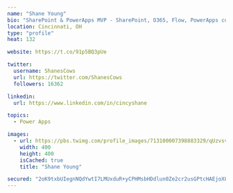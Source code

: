 ```yaml
---
name: "Shane Young"
bio: "SharePoint & PowerApps MVP - SharePoint, O365, Flow, PowerApps consulting? @PowerApps911 | Pure Snark? You found it."
location: Cincinnati, OH
type: "profile"
heat: 132

website: https://t.co/91p5BQ3pUe

twitter:
  username: ShanesCows
  url: https://twitter.com/ShanesCows
  followers: 16362

linkedin:
  url: https://www.linkedin.com/in/cincyshane

topics:
  - Power Apps

images:
  - url: https://pbs.twimg.com/profile_images/713100007398883329/qUzvsvQ3_400x400.jpg
    width: 400
    height: 400
    isCached: true
    title: "Shane Young"

secured: "2oK9txbUIegnNQdYwtI7LMUxduR+yCPHMsbHDdlun0Ze2cr2usGPtcHAEjoX8A8OJAfZyU/tDvVodrD0rUY1v/MqCjMB/+RrNg1z7yo04EVywexoYsqomIa6kEam2nnefT9O0MjkIYt3OechFA6B5OeixxXSJ8UpIOmG4i52QX9aOWTQc+IVzyRvO99rOu68ebrlRO9ndb53+iqNYrs0twnu99tFeYAdVbaWJTuNEqOcb8tG7MWFAaqSNyPGOnVT7bLo5zDPe96E9AI3tQiv7wV60GeALoNe/3WaWh9+ap2B/BC2suQvCbu/LdR+Y67+vdhCjmxKdCEZDTI1uLXs3Ux55ufKX36UkE2//K2k2pJtOHI4JUz7E8rWhr8pFyozTMtTyk47E2RjZjDoyQuFld4AngwhndROdcR4dtcJ4Jw=;Bz3Hyf1ftzTVeqd5etxVKQ=="
---
```


